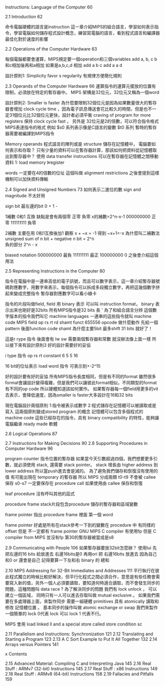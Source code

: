 
Instructions: Language of the Computer 60

2.1 Introduction 62

命令電腦硬體的語言是instruction
這一章介紹MIPS的組合語言，學習如何表示指令，學習電腦如何儲存程式設計概念，練習寫電腦的語言，看到程式語言和編譯器最佳化對於速度的影響


2.2 Operations of the Computer Hardware 63

每個電腦都要會運算，MIPS規定要一個operation和三個variables
add a, b, c
b和c相加後再和a相加
如果是a,b,c,d 相加
add a b c
add a a d

設計原則1: Simplicity favor s regularity 
有規律方便簡化規則


2.3 Operands of the Computer Hardware 66
運算指令的運算元擺放的位置有限制，必須放在特定的暫存器中。
MIPS 架構是32位元，32位元又稱為一個word

設計原則2: Smaller is faster
為什麼要限制32個位元是因為如果數量很大的暫存器會增加 clock cycle time ，因為電子訊息傳送會花比較久的時間，但是也不一定31個位元比32個位元更快，設計者必須平衡 craving of program for more registers 保持 clock cycle fast ， 另外是
32位元是2的倍數，可以符合指令格式
MIPS表達指令的格式
例如 $s0 系列表示像是C語言的變數
$t0 系列 暫時的暫存器需要被編譯到MIPS指令

Memory operands
程式語言的陣列或是 structure 儲存在記憶體中， 電腦要如何表示和存取？ 
只有少量的資料可以在暫存器計算，那該如何把資料從記憶體取出到暫存器中？
使用 data transfer instructions 
可以在暫存器在記憶體之間移動資料
1: load memory 》register 

words 一定要在4的倍數的位址 這個叫做 alignment restrictions 之後會提到這樣機制可以加快資料傳輸

 
2.4 Signed and Unsigned Numbers 73
如何表示二進位的數
sign and magnitude 不太好用

sign bit 最左邊的bit 0 + 1 -

1補數 0和1 互換
缺點是會有兩個零 正零 負零
x的補數=2^n-x-1
000000000 正零
111111111 負零


2補數 主要在用 0和1互換後加1
觀察 x + ~x = -1 得到 ~x+1=-x
為什麼叫二補數法
unsigned sum of n bit + negative n bit = 2^n  
負的部分  2^n - x


biased notation 
000000000 最負
111111111 最正
100000000 0
之後會介紹這個用法


2.5 Representing Instructions in the Computer 80

指令在電腦中是一連串高低的電子訊號，而且可以數字表示，這一章介紹暫存器號碼對應數字，用數字來表示，每個指令可以拆成多段獨立數字，再把這幾個數字拼起來變成完整指令
暫存器對應數字可以看小綠卡

指令的片段叫做field, field 用 binary 表示 可以叫 instruction format， binary 表示出來也剛好是32bits 所有MIPS指令是32  bits 長 ' 為了和組合語言分辨 這個數字版本的指令我們叫它 machine languages 一連串的這些指令就叫 machine code 
MIPS field
op rs rt rd shamt funct
655556
opcode 做什麼動作
先給一個pattern 後面function code 
shamt 為什麼主要5bit 最多shift 31 bits 就好了！ 



這是r rype 指令 後面會有 lw sw 需要兩個暫存器和常數 就沒辦法像上面一樣
所以接下來有設計原則3 好的設計需要好的妥協

i type 指令
op rs rt constant 
6 5 5 16

16 bit的位址表示 load word 指令
可表示到+-2^15 

好的設計要有好的妥協
所有MIPS指令長度相同，但是有不同的format
雖然很多format會讓設計變得複雜，但是我們可以讓彼此format相似，不同類型的format有不同的op code 所以硬體知道該如何實作。
如果暫存器每一個field用更多的vit去表示，會降低速度，因為smaller is faster大多設計在16和32 bits

現在電腦設計兩個原則
1:指令被表示成數字
2:程式儲存在記憶體可以被讀取或是寫入
這兩個原則變成stored program 的概念
記憶體可以包含多個程式的machine code
這些已經存在的指令，具有 binary compatibility 的特性，能夠讓電腦繼承 ready made  軟體

2.6 Logical Operations 87




2.7 Instructions for Making Decisions 90
2.8 Supporting Procedures in Computer Hardware 96

program counter 指令位置的暫存器
如果當今天引數超過四個，我們想要更多引數，就必須使用 stack, 還需要 stack pointer。 stack 增長由 higher address 到 lower address 所以當push進去會是減的。
為了避免我們儲存和恢復沒有使用的值
有可能出現在 temporary 的暫存器
所以 MIPS 分成兩類 t0-t9 不會被 callee保存 s0-s7 一定要保存在 procedure call  如果使用由 callee 保存和恢復 

leaf procedure 沒有呼叫其他的函式

procedure frame stack片段包含procedure 儲存的暫存器和區域變數

frame pointer 指出 procedure frame 裡面 第一個 word

frame pointer 好處是所有在stack參考一下到的變數在 procedure 中 有同樣的 offset 但是 不一定都有 frame pointer GNU MIPS C compiler 有使用fp 但是 C compiler from MIPS 並沒有fp 第30的暫存器被當成是s8




2.9 Communicating with People 106
如果暫存器要放32bit怎麼辦？
使用lui 先把左邊的16 bits 給放進去
右邊16bits是0 再用ori 把 右邊16bits 放進去 因為自己和0 or 還會是自己 記得要算一下左和右 binary 的 總和



2.10 MIPS Addressing for 32-Bit Immediates and Addresses 111
平行執行在彼此程式獨立的時候比較好解決，但平行化程式之間必須合作，意思是有些任務會需要寫入新的值，另外一個人必須要讀取，要知道何時適合讀取，而不會發生同步的問題，這種問題叫 data race ? 為了解決同步的問題
我們有 lock unlock ， 可以建立一個區域， 同時只有一人可以進去存取叫做 mutual exclusive 。
如果我們需要在多處理器上面，來製作同步 需要一組硬體 primitives 具有 atomically 讀取和修改 記憶體位置 。
基本同步的操作叫做 atomic exchange or swap  我們來製作一個簡單的 lock 0代表 lock 可以 lock 1 代表不行。

MIPS 會用 load linked ll and a special store called store condition sc 


2.11 Parallelism and Instructions: Synchronization 121
2.12 Translating and Starting a Program 123
2.13 A C Sort Example to Put It All Together 132
2.14 Arrays versus Pointers 141

x Contents

2.15 Advanced Material: Compiling C and Interpreting Java 145
2.16 Real Stuff : ARMv7 (32-bit) Instructions 145
2.17 Real Stuff : x86 Instructions 149
2.18 Real Stuff : ARMv8 (64-bit) Instructions 158
2.19 Fallacies and Pitfalls 159
